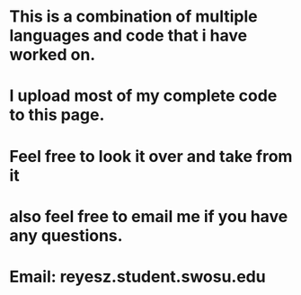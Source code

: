 # This is a combination of multiple languages and code that i have worked on.
# I upload most of my complete code to this page.
# Feel free to look it over and take from it
# also feel free to email me if you have any questions.
# Email: reyesz.student.swosu.edu
